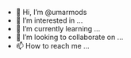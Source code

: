 - 👋 Hi, I’m @umarmods
- 👀 I’m interested in ...
- 🌱 I’m currently learning ...
- 💞️ I’m looking to collaborate on ...
- 📫 How to reach me ...

<!---
umarmods/umarmods is a ✨ special ✨ repository because its `README.md` (this file) appears on your GitHub profile.
You can click the Preview link to take a look at your changes.
--->
